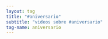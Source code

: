 ```yaml
---
layout: tag
title: "#aniversario"
subtitle: "videos sobre #aniversario"
tag-name: aniversario
---
```

